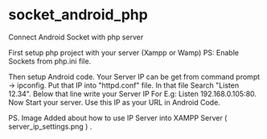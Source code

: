 # socket_android_php
Connect Android Socket with php server

First setup php project with your server (Xampp or Wamp)
PS: Enable Sockets from php.ini file.

Then setup Android code. Your Server IP can be get from command prompt -> ipconfig. Put that IP into "httpd.conf" file. In that file Search "Listen 12.34".
Below that line write your Server IP For E.g:
Listen 192.168.0.105:80. Now Start your server. Use this IP as your URL in Android Code.

PS. Image Added about how to use IP Server into XAMPP Server ( server_ip_settings.png ) .
